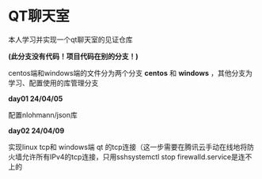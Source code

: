 # QT聊天室
本人学习并实现一个qt聊天室的见证仓库

**(此分支没有代码！项目代码在别的分支！)**

centos端和windows端的文件分为两个分支 **centos** 和 **windows** ，其他分支为学习、配置使用的库管理分支

**day01 24/04/05**

配置nlohmann/json库

**day02 24/04/09**

实现linux tcp和 windows端 qt 的tcp连接（这一步需要在腾讯云手动在线地将防火墙允许所有IPv4的tcp连接，只用sshsystemctl stop firewalld.service是连不上的
